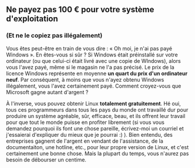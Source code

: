 <?php require("../../entete.php"); ?> <?php require("../../base.php"); ?>

<div id="corps">

<h2>Ne payez pas 100 € pour votre système d'exploitation</h2>

<h3>(Et ne le copiez pas illégalement)</h3>

Vous êtes peut-être en train de vous dire : « Oh moi, je n'ai pas 
payé Windows ». En êtes-vous si sûr ? Si Windows était préinstallé sur 
votre ordinateur (ou que celui-ci était livré avec une copie de 
WIndows), alors vous l'avez payé, même si le magasin ne l'a pas 
précisé. Le prix de la licence Windows représente en moyenne <b>un 
quart du prix d'un ordinateur neuf</b>. Par conséquent, à moins que 
vous n'ayez obtenu Windows illégalement, vous l'avez certainement 
payé. Comment croyez-vous que Microsoft gagne autant d'argent ?

À l'inverse, vous pouvez obtenir Linux <b>totalement 
gratuitement</b>. Hé oui, tous ces programmeurs dans tous les pays 
du monde ont travaillé dur pour produire un système agréable, sûr, 
efficace, beau, et ils offrent leur travail pour que tout le monde 
puisse en profiter librement (si vous vous demandez pourquoi ils 
font une chose pareille, écrivez-moi un courriel et j'essaierai 
d'expliquer du mieux que je pourrai :) ). Bien entendu, des 
entreprises gagnent de l'argent en vendant de l'assistance, de la 
documentaiton, une hotline, etc., pour leur propre version de Linux, et 
c'est certainement une bonne chose. Mais la plupart du temps, vous 
n'aurez pas besoin de débourser un centime. 

</div>


